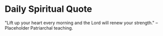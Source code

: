 # Daily Spiritual Quote

"Lift up your heart every morning and the Lord will renew your strength." – Placeholder Patriarchal teaching.
